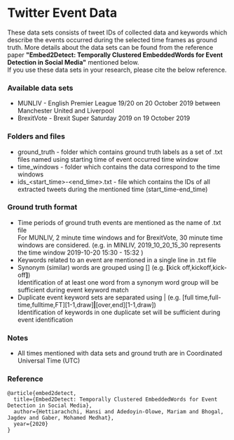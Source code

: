 # Twitter Event Data
These data sets consists of tweet IDs of collected data and keywords which describe the events occurred during the 
selected time frames as ground truth. More details about the data sets can be 
found from the reference paper <strong>"Embed2Detect: Temporally Clustered EmbeddedWords for Event Detection in Social Media"</strong> mentioned below. <br>
If you use these data sets in your research, please cite the below reference.

### Available data sets
- MUNLIV - English Premier League 19/20 on 20 October 2019 between Manchester United and Liverpool
- BrexitVote - Brexit Super Saturday 2019 on 19 October 2019

### Folders and files
- ground_truth - folder which contains ground truth labels as a set of .txt files named using starting time of event 
occurred time window
- time_windows - folder which contains the data correspond to the time windows
- ids_<start_time>-<end_time>.txt - file which contains the IDs of all extracted tweets during the mentioned time 
(start_time-end_time)

### Ground truth format
- Time periods of ground truth events are mentioned as the name of .txt file <br>
For MUNLIV, 2 minute time windows and for BrexitVote, 30 minute time windows are considered. 
(e.g. in MINLIV, 2019_10_20_15_30 represents the time window 2019-10-20 15:30 - 15:32 )
- Keywords related to an event are mentioned in a single line in .txt file
- Synonym (similar) words are grouped using [] (e.g. <b>[</b>kick off,kickoff,kick-off<b>]</b>) <br>
Identification of at least one word from a synonym word group will be sufficient during event keyword match
- Duplicate event keyword sets are separated using | (e.g. [full time,full-time,fulltime,FT][1-1,draw]<b>|</b>[over,end][1-1,draw]) <br>
Identification of keywords in one duplicate set will be sufficient during event identification

### Notes
- All times mentioned with data sets and ground truth are in Coordinated Universal Time (UTC)

### Reference
```
@article{embed2detect,
  title={Embed2Detect: Temporally Clustered EmbeddedWords for Event Detection in Social Media},
  author={Hettiarachchi, Hansi and Adedoyin-Olowe, Mariam and Bhogal, Jagdev and Gaber, Mohamed Medhat},
  year={2020}
}
```
